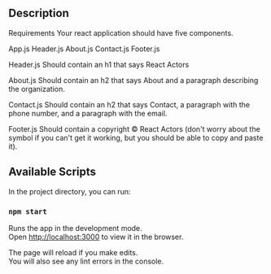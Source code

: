 ## Description
Requirements
Your react application should have five components.

App.js
Header.js
About.js
Contact.js
Footer.js

Header.js
Should contain an h1 that says React Actors

About.js
Should contain an h2 that says About and a paragraph describing the organization.

Contact.js
Should contain an h2 that says Contact, a paragraph with the phone number, and a paragraph with the email.

Footer.js
Should contain a copyright © React Actors (don't worry about the symbol if you can't get it working, but you should be able to copy and paste it).

## Available Scripts

In the project directory, you can run:

### `npm start`

Runs the app in the development mode.<br>
Open [http://localhost:3000](http://localhost:3000) to view it in the browser.

The page will reload if you make edits.<br>
You will also see any lint errors in the console.
